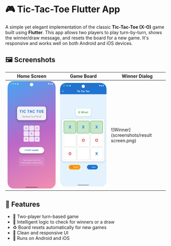 # 🎮 Tic-Tac-Toe Flutter App

A simple yet elegant implementation of the classic **Tic-Tac-Toe (X-O)** game built using **Flutter**. This app allows two players to play turn-by-turn, shows the winner/draw message, and resets the board for a new game. It's responsive and works well on both Android and iOS devices.

## 🖼️ Screenshots

| Home Screen       | Game Board                          | Winner Dialog                            |
|-------------------|-------------------------------------|------------------------------------------|
| ![Home](screenshots/homescreen.png) | ![Game](screenshots/gamescreen.png) | ![Winner](screenshots/result screen.png) |

## 🚀 Features

- 🎯 Two-player turn-based game
- 🧠 Intelligent logic to check for winners or a draw
- ♻️ Board resets automatically for new games
- 🎨 Clean and responsive UI
- 📱 Runs on Android and iOS
